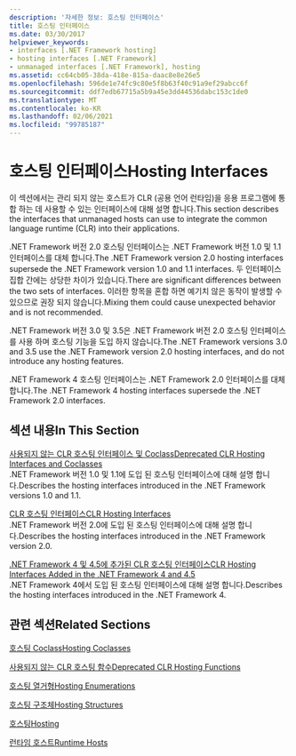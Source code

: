 ```yaml
---
description: '자세한 정보: 호스팅 인터페이스'
title: 호스팅 인터페이스
ms.date: 03/30/2017
helpviewer_keywords:
- interfaces [.NET Framework hosting]
- hosting interfaces [.NET Framework]
- unmanaged interfaces [.NET Framework], hosting
ms.assetid: cc64cb05-38da-418e-815a-daac8e8e26e5
ms.openlocfilehash: 596de1e74fc9c80e5f8b63f40c91a9ef29abcc6f
ms.sourcegitcommit: ddf7edb67715a5b9a45e3dd44536dabc153c1de0
ms.translationtype: MT
ms.contentlocale: ko-KR
ms.lasthandoff: 02/06/2021
ms.locfileid: "99785187"
---
```

# <a name="hosting-interfaces"></a><span data-ttu-id="a42f1-103">호스팅 인터페이스</span><span class="sxs-lookup"><span data-stu-id="a42f1-103">Hosting Interfaces</span></span>

<span data-ttu-id="a42f1-104">이 섹션에서는 관리 되지 않는 호스트가 CLR (공용 언어 런타임)을 응용 프로그램에 통합 하는 데 사용할 수 있는 인터페이스에 대해 설명 합니다.</span><span class="sxs-lookup"><span data-stu-id="a42f1-104">This section describes the interfaces that unmanaged hosts can use to integrate the common language runtime (CLR) into their applications.</span></span>  
  
 <span data-ttu-id="a42f1-105">.NET Framework 버전 2.0 호스팅 인터페이스는 .NET Framework 버전 1.0 및 1.1 인터페이스를 대체 합니다.</span><span class="sxs-lookup"><span data-stu-id="a42f1-105">The .NET Framework version 2.0 hosting interfaces supersede the .NET Framework version 1.0 and 1.1 interfaces.</span></span> <span data-ttu-id="a42f1-106">두 인터페이스 집합 간에는 상당한 차이가 있습니다.</span><span class="sxs-lookup"><span data-stu-id="a42f1-106">There are significant differences between the two sets of interfaces.</span></span> <span data-ttu-id="a42f1-107">이러한 항목을 혼합 하면 예기치 않은 동작이 발생할 수 있으므로 권장 되지 않습니다.</span><span class="sxs-lookup"><span data-stu-id="a42f1-107">Mixing them could cause unexpected behavior and is not recommended.</span></span>  
  
 <span data-ttu-id="a42f1-108">.NET Framework 버전 3.0 및 3.5은 .NET Framework 버전 2.0 호스팅 인터페이스를 사용 하며 호스팅 기능을 도입 하지 않습니다.</span><span class="sxs-lookup"><span data-stu-id="a42f1-108">The .NET Framework versions 3.0 and 3.5 use the .NET Framework version 2.0 hosting interfaces, and do not introduce any hosting features.</span></span>  
  
 <span data-ttu-id="a42f1-109">.NET Framework 4 호스팅 인터페이스는 .NET Framework 2.0 인터페이스를 대체 합니다.</span><span class="sxs-lookup"><span data-stu-id="a42f1-109">The .NET Framework 4 hosting interfaces supersede the .NET Framework 2.0 interfaces.</span></span>
  
## <a name="in-this-section"></a><span data-ttu-id="a42f1-110">섹션 내용</span><span class="sxs-lookup"><span data-stu-id="a42f1-110">In This Section</span></span>  

 [<span data-ttu-id="a42f1-111">사용되지 않는 CLR 호스팅 인터페이스 및 Coclass</span><span class="sxs-lookup"><span data-stu-id="a42f1-111">Deprecated CLR Hosting Interfaces and Coclasses</span></span>](deprecated-clr-hosting-interfaces-and-coclasses.md)  
 <span data-ttu-id="a42f1-112">.NET Framework 버전 1.0 및 1.1에 도입 된 호스팅 인터페이스에 대해 설명 합니다.</span><span class="sxs-lookup"><span data-stu-id="a42f1-112">Describes the hosting interfaces introduced in the .NET Framework versions 1.0 and 1.1.</span></span>  
  
 [<span data-ttu-id="a42f1-113">CLR 호스팅 인터페이스</span><span class="sxs-lookup"><span data-stu-id="a42f1-113">CLR Hosting Interfaces</span></span>](clr-hosting-interfaces.md)  
 <span data-ttu-id="a42f1-114">.NET Framework 버전 2.0에 도입 된 호스팅 인터페이스에 대해 설명 합니다.</span><span class="sxs-lookup"><span data-stu-id="a42f1-114">Describes the hosting interfaces introduced in the .NET Framework version 2.0.</span></span>  
  
 [<span data-ttu-id="a42f1-115">.NET Framework 4 및 4.5에 추가된 CLR 호스팅 인터페이스</span><span class="sxs-lookup"><span data-stu-id="a42f1-115">CLR Hosting Interfaces Added in the .NET Framework 4 and 4.5</span></span>](clr-hosting-interfaces-added-in-the-net-framework-4-and-4-5.md)  
 <span data-ttu-id="a42f1-116">.NET Framework 4에서 도입 된 호스팅 인터페이스에 대해 설명 합니다.</span><span class="sxs-lookup"><span data-stu-id="a42f1-116">Describes the hosting interfaces introduced in the .NET Framework 4.</span></span>  
  
## <a name="related-sections"></a><span data-ttu-id="a42f1-117">관련 섹션</span><span class="sxs-lookup"><span data-stu-id="a42f1-117">Related Sections</span></span>  

 [<span data-ttu-id="a42f1-118">호스팅 Coclass</span><span class="sxs-lookup"><span data-stu-id="a42f1-118">Hosting Coclasses</span></span>](hosting-coclasses.md)  
  
 [<span data-ttu-id="a42f1-119">사용되지 않는 CLR 호스팅 함수</span><span class="sxs-lookup"><span data-stu-id="a42f1-119">Deprecated CLR Hosting Functions</span></span>](deprecated-clr-hosting-functions.md)  
  
 [<span data-ttu-id="a42f1-120">호스팅 열거형</span><span class="sxs-lookup"><span data-stu-id="a42f1-120">Hosting Enumerations</span></span>](hosting-enumerations.md)  
  
 [<span data-ttu-id="a42f1-121">호스팅 구조체</span><span class="sxs-lookup"><span data-stu-id="a42f1-121">Hosting Structures</span></span>](hosting-structures.md)  
  
 [<span data-ttu-id="a42f1-122">호스팅</span><span class="sxs-lookup"><span data-stu-id="a42f1-122">Hosting</span></span>](index.md)  
  
 <span data-ttu-id="a42f1-123">[런타임 호스트](/previous-versions/dotnet/netframework-4.0/a51xd4ze(v=vs.100))</span><span class="sxs-lookup"><span data-stu-id="a42f1-123">[Runtime Hosts](/previous-versions/dotnet/netframework-4.0/a51xd4ze(v=vs.100))</span></span>
